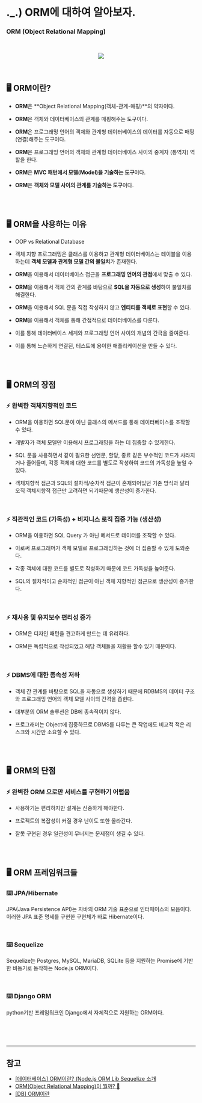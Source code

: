 # ._.) ORM에 대하여 알아보자.
### ORM (Object Relational Mapping)

<br/>

<p align="center">
<img src="../img/orm.png">
</p>

<br/>

## 🖥 ORM이란?

* **ORM**은 **Object Relational Mapping(객체-관계-매핑)**의 약자이다.

* **ORM**은 객체와 데이터베이스의 관계를 매핑해주는 도구이다.

* **ORM**은 프로그래밍 언어의 객체와 관계형 데이터베이스의 데이터를 자동으로 매핑(연결)해주는 도구이다.

* **ORM**은 프로그래밍 언어의 객체와 관계형 데이터베이스 사이의 중계자 (통역자) 역할을 한다.

* **ORM**은 **MVC 패턴에서 모델(Model)을 기술하는 도구**이다.

* **ORM**은 **객체와 모델 사이의 관계를 기술하는 도구**이다.

<br/><br/>

## 🖥 ORM을 사용하는 이유

* OOP vs Relational Database

* 객체 지향 프로그래밍은 클래스를 이용하고 관계형 데이터베이스는 테이블을 이용하는데 **객체 모델과 관계형 모델 간의 불일치**가 존재한다.

* **ORM**을 이용해서 데이터베이스 접근을 **프로그래밍 언어의 관점**에서 맞출 수 있다.

* **ORM**을 이용해서 객체 간의 관계를 바탕으로 **SQL을 자동으로 생성**하여 불일치를 해결한다.

* **ORM**을 이용해서 SQL 문을 직접 작성하지 않고 **엔티티를 객체로 표현**할 수 있다.

* **ORM**을 이용해서 객체를 통해 간접적으로 데이터베이스를 다룬다.

* 이를 통해 데이터베이스 세계와 프로그래밍 언어 사이의 개념의 간극을 줄여준다.

* 이를 통해 느슨하게 연결된, 테스트에 용이한 애플리케이션을 만들 수 있다.

<br/><br/>

## 🖥 ORM의 장점

### ⚡️ 완벽한 객체지향적인 코드

* ORM을 이용하면 SQL문이 아닌 클래스의 메서드를 통해 데이터베이스를 조작할 수 있다.

* 개발자가 객체 모델만 이용해서 프로그래밍을 하는 데 집중할 수 있게한다. 

* SQL 문을 사용하면서 같이 필요한 선언문, 할당, 종료 같은 부수적인 코드가 사라지거나 줄어들며, 각종 객체에 대한 코드를 별도로 작성하여 코드의 가독성을 높일 수 있다. 

* 객체지향적 접근과 SQL의 절차적/순차적 접근이 혼재되어있던 기존 방식과 달리 오직 객체지향적 접근만 고려하면 되기때문에 생산성이 증가한다.

<br/>

### ⚡️ 직관적인 코드 (가독성) + 비지니스 로직 집중 가능 (생산성)

* ORM을 이용하면 SQL Query 가 아닌 메서드로 데이터를 조작할 수 있다.

* 이로써 프로그래머가 객체 모델로 프로그래밍하는 것에 더 집중할 수 있게 도와준다.

* 각종 객체에 대한 코드를 별도로 작성하기 때문에 코드 가독성을 높여준다.

* SQL의 절차적이고 순차적인 접근이 아닌 객체 지향적인 접근으로 생산성이 증가한다.

<br/>

### ⚡️ 재사용 및 유지보수 편리성 증가

* ORM은 디자인 패턴을 견고하게 만드는 데 유리하다.

* ORM은 독립적으로 작성되었고 해당 객체들을 재활용 할수 있기 때문이다.

<br/>

### ⚡️ DBMS에 대한 종속성 저하

* 객체 간 관계를 바탕으로 SQL을 자동으로 생성하기 때문에 RDBMS의 데이터 구조와 프로그래밍 언어의 객체 모델 사이의 간격을 좁힌다.

* 대부분의 ORM 솔루션은 DB에 종속적이지 않다.

* 프로그래머는 Object에 집중하므로 DBMS를 다루는 큰 작업에도 비교적 적은 리스크와 시간만 소요할 수 있다.

<br/><br/>

## 🖥 ORM의 단점

### ⚡️ 완벽한 ORM 으로만 서비스를 구현하기 어렵움

* 사용하기는 편리하지만 설계는 신중하게 해야한다.

* 프로젝트의 복잡성이 커질 경우 난이도 또한 올라간다.

* 잘못 구현된 경우 일관성이 무너지는 문제점이 생길 수 있다.

<br/><br/>

## 🖥 ORM 프레임워크들

### ⌨️ JPA/Hibernate
JPA(Java Persistence API)는 자바의 ORM 기술 표준으로 인터페이스의 모음이다. 이러한 JPA 표준 명세를 구현한 구현체가 바로 Hibernate이다.

<br/>

### ⌨️ Sequelize
Sequelize는 Postgres, MySQL, MariaDB, SQLite 등을 지원하는 Promise에 기반한 비동기로 동작하는 Node.js ORM이다.

<br/>

### ⌨️ Django ORM
python기반 프레임워크인 Django에서 자체적으로 지원하는 ORM이다.

<br/><br/><br/>
***

## 참고
* [[데이터베이스] ORM이란? (Node.js ORM Lib Sequelize 소개](https://hanamon.kr/orm이란-nodejs-lib-sequelize-소개/)
* [ORM(Object Relational Mapping)이 뭘까? 🤔](https://geonlee.tistory.com/207)
* [[DB] ORM이란](https://gmlwjd9405.github.io/2019/02/01/orm.html)